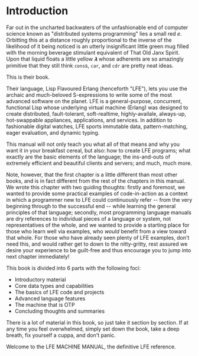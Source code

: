 # Introduction

Far out in the uncharted backwaters of the unfashionable end of computer science known as "distributed systems programming" lies a small red _e_. Orbitting this at a distance roughly proportional to the inverse of the likelihood of it being noticed is an utterly insignificant little green mug filled with the morning beverage stimulant equivalent of That Old Janx Spirit. Upon that liquid floats a little yellow _𝛌_ whose adherents are so amazingly primitive that they still think `cons`s, `car`, and `cdr` are pretty neat ideas.

This is their book.

Their language, Lisp Flavoured Erlang (henceforth "LFE"), lets you use the archaic and much-beloved S-expressions to write some of the most advanced software on the planet. LFE is a general-purpose, concurrent, functional Lisp whose underlying virtual machine (Erlang) was designed to create distributed, fault-tolerant, soft-realtime, highly-availale, always-up, hot-swappable appliances, applications, and services. In addition to fashionable digital watches, LFE sports immutable data, pattern-matching, eager evaluation, and dynamic typing.

This manual will not only teach you what all of that means and why you want it in your breakfast cereal, but also: how to create LFE programs; what exactly are the basic elements of the language; the ins-and-outs of extremely efficient and beautiful clients and servers; and much, much more.

Note, however, that the first chapter is a little different than most other books, and is in fact different from the rest of the chapters in this manual. We wrote this chapter with two guiding thoughts: firstly and foremost, we wanted to provide some practical examples of code-in-action as a context in which a programmer new to LFE could continuously refer -- from the very beginning through to the successful end --  while learning the general principles of that language; secondly, most programming language manuals are dry references to individual pieces of a language or system, not representatives of the whole, and we wanted to provide a starting place for those who learn well via examples, who _would_ benefit from a view toward that whole. For those who have already seen plenty of LFE examples, don't need this, and would rather get to down to the nitty-gritty, rest assured we desire your experience to be guilt-free and thus encourage you to jump into next chapter immediately!

This book is divided into 6 parts with the following foci:

* Introductory material
* Core data types and capabilities
* The basics of LFE code and projects
* Advanced language features
* The machine that is OTP
* Concluding thoughts and summaries

There is a lot of material in this book, so just take it section by section. If at any time you feel overwhelmed, simply set down the book, take a deep breath, fix yourself a cuppa, and don't panic.

Welcome to the LFE MACHINE MANUAL, the definitive LFE reference.

